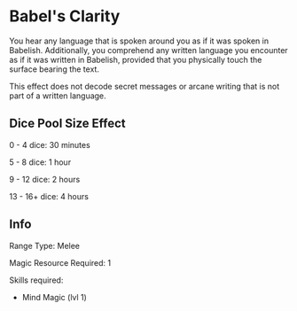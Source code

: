# **Babel's Clarity**

You hear any language that is spoken around you as if it was spoken in Babelish. Additionally, you comprehend any written language you encounter as if it was written in Babelish, provided that you physically touch the surface bearing the text.

This effect does not decode secret messages or arcane writing that is not part of a written language.

## Dice Pool Size Effect

0 -  4 dice: 30 minutes

5 -  8 dice: 1 hour

9 - 12 dice: 2 hours

13 - 16+ dice: 4 hours

## Info

Range Type: Melee

Magic Resource Required:  1

Skills required:

- Mind Magic (lvl 1)
